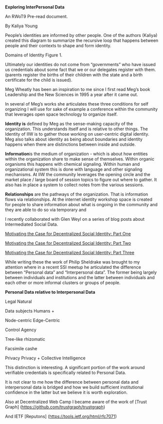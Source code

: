 **Exploring InterPersonal Data**  

An RWoT9 Pre-read document. 

By Kaliya Young

People’s identities are informed by other people. One of the authors (Kaliya) created this diagram to summarize the recursive loop that happens between people and their contexts to shape and form identity. 

Domains of Identity Figure 1. 

Ultimately our identities do not come from “governments” who have issued us credentials about some fact that we or our delegates register with them. (parents register the births of their children with the state and a birth certificate for the child is issued). 

Meg Wheatly has been an inspiration to me since I first read Meg’s book Leadership and the New Sciences in 1995 a year after it came out. 

In several of Meg’s works she articulates these three conditions for self organizing I will use for sake of example a conference within the community that leverages open space technology to organize itself. 

**Identity is** defined by Meg as the sense-making capacity of the organization. This understands itself and is relative to other things. The Identity of IIW is to gather those working on user-centric digital identity. Meg also talks about identity as being about boundaries and identity happens when there are distinctions between inside and outside.

**Information**is the medium of organization - which is about how entities within the organization share to make sense of themselves. Within organic organisms this happens with chemical signaling. Within human and organizational system this is done with language and other signaling mechanisms. At IIW the community leverages the opening circle and the market place / large board of session topics to figure out where to gather. It also has in place a system to collect notes from the various sessions.

**Relationships** are the pathways of the organization. That is information flows via relationships. At the internet identity workshop space is created for people to share information about what is ongoing in the community and they are able to do so via temporary and 

I recently collaborated with Glen Weyl on a series of blog posts about Intermediated Social Data. 

[Motivating the Case for Decentralized Social Identity: Part One](https://radicalxchange.org/blog/posts/2019-06-06-d4utdx/ )

[Motivating the Case for Decentralized Social Identity: Part Two ](https://medium.com/@lucas.geiger/motivating-the-case-for-decentralized-social-identity-part-two-4ea75f3c7c42 )

[Motivating the Case for Decentralized Social Identity: Part Three](https://radicalxchange.org/blog/posts/2019-06-08-51kyu5/ )

While writing these the work of Philip Sheldrake was brought to my attention where in a recent SSI meetup he articulated the difference between “Personal data” and “Interpersonal data”. The former being largely between individuals and institutions and the latter between individuals and each other or more informal clusters or groups of people. 

**Personal Data relative to Interpersonal Data**

Legal                      Natural

Data subjects              Humans +

Node-centric               Edge-Centric

Control                    Agency

Tree-like                  rhizomatic

Facsimile                  cashe

Privacy                    Privacy + Collective Intelligence

This distinction is interesting. A significant portion of the work around verifiable credentials is specifically related to Personal Data. 

It is not clear to me how the difference between personal data and interpersonal data is bridged and how we build sufficient institutional confidence in the latter but we believe it is worth exploration. 

Also at Decentralized Web Camp I became aware of the work of [Trust Graph] (https://github.com/trustgraph/trustgraph)  

And IETF [Reputons] (https://tools.ietf.org/html/rfc7071)

